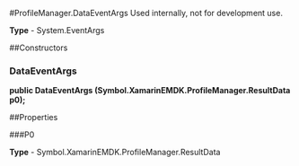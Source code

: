 #ProfileManager.DataEventArgs
Used internally, not for development use.

**Type** - System.EventArgs

##Constructors
### DataEventArgs 
**public DataEventArgs (Symbol.XamarinEMDK.ProfileManager.ResultData p0);**

##Properties

###P0

        

**Type** - Symbol.XamarinEMDK.ProfileManager.ResultData


